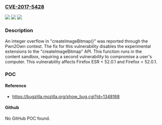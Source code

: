 ### [CVE-2017-5428](https://cve.mitre.org/cgi-bin/cvename.cgi?name=CVE-2017-5428)
![](https://img.shields.io/static/v1?label=Product&message=Firefox&color=blue)
![](https://img.shields.io/static/v1?label=Version&message=%3C%2052.0.1%20&color=brighgreen)
![](https://img.shields.io/static/v1?label=Vulnerability&message=integer%20overflow%20in%20createImageBitmap()&color=brighgreen)

### Description

An integer overflow in "createImageBitmap()" was reported through the Pwn2Own contest. The fix for this vulnerability disables the experimental extensions to the "createImageBitmap" API. This function runs in the content sandbox, requiring a second vulnerability to compromise a user's computer. This vulnerability affects Firefox ESR < 52.0.1 and Firefox < 52.0.1.

### POC

#### Reference
- https://bugzilla.mozilla.org/show_bug.cgi?id=1348168

#### Github
No GitHub POC found.

